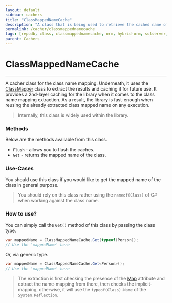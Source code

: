 ```yaml
---
layout: default
sidebar: cachers
title: "ClassMappedNameCache"
description: "A class that is being used to retrieve the cached name of the class or data entity."
permalink: /cacher/classmappednamecache
tags: [repodb, class, classmappednamecache, orm, hybrid-orm, sqlserver, sqlite, mysql, postgresql]
parent: Cachers
---
```


# ClassMappedNameCache

---

A cacher class for the class name mapping. Underneath, it uses the [ClassMapper](/mapper/classmapper) class to extract the results and caching it for future use. It provides a 2nd-layer caching for the library when it comes to the class name mapping extraction. As a result, the library is fast-enough when reusing the already extracted class mapped name on any execution.

> Internally, this class is widely used within the library.

### Methods

Below are the methods available from this class.

- `Flush` - allows you to flush the caches.
- `Get` - returns the mapped name of the class.
  
### Use-Cases

You should use this class if you would like to get the mapped name of the class in general purpose.

> You should rely on this class rather using the `nameof(Class)` of C# when working against the class name.

### How to use?

You can simply call the `Get()` method of this class by passing the class type.

```csharp
var mappedName = ClassMappedNameCache.Get(typeof(Person));
// Use the 'mappedName' here
```

Or, via generic type.

```csharp
var mappedName = ClassMappedNameCache.Get<Person>();
// Use the 'mappedName' here
```

> The extraction is first checking the presence of the [Map](/attribute/map#class-mapping) attribute and extract the name-mapping from there, then checks the implicit-mapping, otherwise, it will use the `typeof(Class).Name` of the `System.Reflection`.